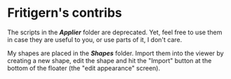 # Fritigern's contribs

The scripts in the ***Applier*** folder are deprecated. Yet, feel free to use them in case they are useful to you, or use parts of it, I don't care.

My shapes are placed in the ***Shapes*** folder. Import them into the viewer by creating a new shape, edit the shape and hit the "Import" button at the bottom of the floater (the "edit appearance" screen).

